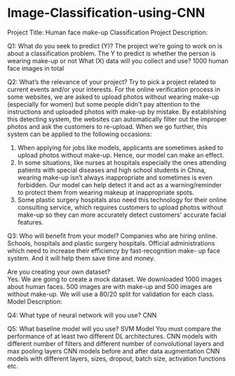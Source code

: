 # Image-Classification-using-CNN

Project Title: Human face make-up Classification
Project Description:

Q1: What do you seek to predict (Y)? 
The project we’re going to work on is about a classification problem. 
The Y to predict is whether the person is wearing make-up or not
What (X) data will you collect and use?
1000 human face images in total

Q2: What’s the relevance of your project? Try to pick a project related to current events and/or your interests. 
For the online verification process in some websites, we are asked to upload photos without wearing make-up (especially for women) but some people didn't pay attention to the instructions and uploaded photos with make-up by mistake. By establishing this detecting system, the websites can automatically filter out the improper photos and ask the customers to re-upload. When we go further, this system can be applied to the following occasions:
1. When applying for jobs like models, applicants are sometimes asked to upload photos without make-up. Hence, our model can make an effect. 
2. In some situations, like nurses at hospitals especially the ones attending patients with special diseases and high school students in China, wearing make-up isn’t always inappropriate and sometimes is even forbidden. Our model can help detect it and act as a warning/reminder to protect them from wearing makeup at inappropriate spots.
3. Some plastic surgery hospitals also need this technology for their online consulting service, which requires customers to upload photos without make-up so they can more accurately detect customers' accurate facial features.

Q3: Who will benefit from your model?
Companies who are hiring online. Schools, hospitals and plastic surgery hospitals. Official administrations which need to increase their efficiency by fast-recognition make- up face system. And it will help them save time and money.

Are you creating your own dataset?	
 Yes. We are going to create a mock dataset. We downloaded 1000 images about human faces. 500 images are with make-up and 500 images are without make-up. We will use a 80/20 split for validation for each class.
Model Description: 

Q4: What type of neural network will you use?
CNN

Q5: What baseline model will you use?
SVM Model
You must compare the performance of at least two different DL architectures.
CNN models with different number of filters and different number of convolutional layers and max pooling layers
CNN models before and after data augmentation
CNN models with different layers, sizes, dropout, batch size, activation functions etc.
